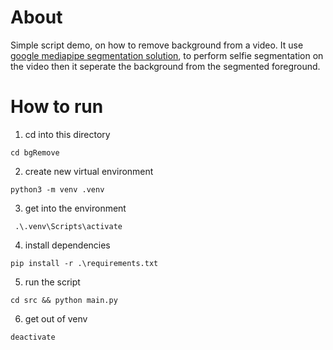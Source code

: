 # About

Simple script demo, on how to remove background from a video.
It use [google mediapipe segmentation solution](https://developers.google.com/mediapipe/solutions/vision/image_segmenter#configurations_options), to perform selfie segmentation on the video
then it seperate the background from the segmented foreground.

# How to run

1. cd into this directory

```
cd bgRemove
```

2. create new virtual environment

```
python3 -m venv .venv
```

3. get into the environment

```
 .\.venv\Scripts\activate
```

4. install dependencies

```
pip install -r .\requirements.txt
```

5. run the script

```
cd src && python main.py
```

6. get out of venv

```
deactivate
```
